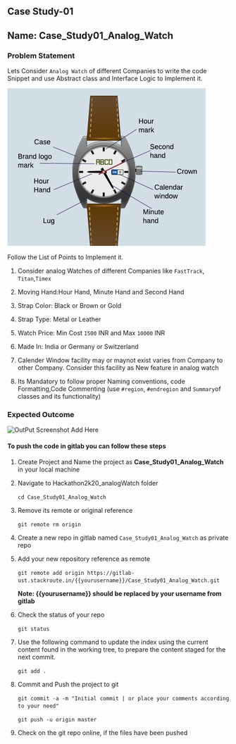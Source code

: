 ## Case Study-01
## Name: Case_Study01_Analog_Watch

### Problem Statement
Lets Consider `Analog Watch` of different  Companies to write the code Snippet 
and use Abstract class and Interface Logic to Implement it.

![](./images/analog-watch-front-Image.jpg)

Follow the List of Points to Implement it.
1. Consider analog Watches of different Companies like `FastTrack`, `Titan`,`Timex`

2. Moving Hand:Hour Hand, Minute Hand and Second Hand

3. Strap Color: Black or Brown or Gold

4. Strap Type: Metal or Leather

5. Watch Price: Min Cost `1500` INR and Max `10000` INR 

6. Made In: India or Germany or Switzerland  

6. Calender Window facility may or maynot exist varies from Company to other 
   Company. Consider this facility as New feature in analog watch

7. Its Mandatory to follow proper Naming conventions, code Formatting,Code
   Commenting (use `#region`, `#endregion` and `Summary`of classes and its functionality)

### Expected Outcome 

![OutPut Screenshot Add Here](./images/NAME_Output.jpg)

#### To push the code in gitlab you can follow these steps

1. Create Project and Name the project as  **Case_Study01_Analog_Watch** in your local machine

2. Navigate to Hackathon2k20_analogWatch folder

    `cd Case_Study01_Analog_Watch`

3. Remove its remote or original reference

     `git remote rm origin`

4. Create a new repo in gitlab named `Case_Study01_Analog_Watch` as private repo

5. Add your new repository reference as remote

     `git remote add origin https://gitlab-ust.stackroute.in/{{yourusername}}/Case_Study01_Analog_Watch.git`

     **Note: {{yourusername}} should be replaced by your username from gitlab**

5. Check the status of your repo 
     
     `git status`

6. Use the following command to update the index using the current content found in the working tree, to prepare the content staged for the next commit.

     `git add .`
 
7. Commit and Push the project to git

     `git commit -a -m "Initial commit | or place your comments according to your need"`

     `git push -u origin master`

8. Check on the git repo online, if the files have been pushed